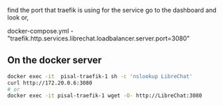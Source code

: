 

find the port that traefik is using for the service
go to the dashboard and look or,

docker-compose.yml
         - "traefik.http.services.librechat.loadbalancer.server.port=3080"

## On the docker server

```sh
docker exec -it  pisal-traefik-1 sh -c 'nslookup LibreChat'
curl http://172.20.0.6:3080
# or
docker exec -it pisal-traefik-1 wget -O- http://LibreChat:3080
```
